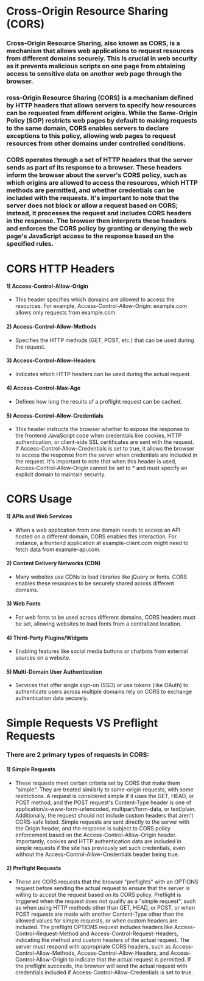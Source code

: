 # Cross-Origin Resource Sharing (CORS)

### Cross-Origin Resource Sharing, also known as CORS, is a mechanism that allows web applications to request resources from different domains securely. This is crucial in web security as it prevents malicious scripts on one page from obtaining access to sensitive data on another web page through the browser.

### ross-Origin Resource Sharing (CORS) is a mechanism defined by HTTP headers that allows servers to specify how resources can be requested from different origins. While the Same-Origin Policy (SOP) restricts web pages by default to making requests to the same domain, CORS enables servers to declare exceptions to this policy, allowing web pages to request resources from other domains under controlled conditions.

### CORS operates through a set of HTTP headers that the server sends as part of its response to a browser. These headers inform the browser about the server's CORS policy, such as which origins are allowed to access the resources, which HTTP methods are permitted, and whether credentials can be included with the requests. It's important to note that the server does not block or allow a request based on CORS; instead, it processes the request and includes CORS headers in the response. The browser then interprets these headers and enforces the CORS policy by granting or denying the web page's JavaScript access to the response based on the specified rules.

# CORS HTTP Headers

#### 1) Access-Control-Allow-Origin

 - This header specifies which domains are allowed to access the resources. For example, Access-Control-Allow-Origin: example.com allows only requests from example.com.

#### 2) Access-Control-Allow-Methods

 - Specifies the HTTP methods (GET, POST, etc.) that can be used during the request.

#### 3) Access-Control-Allow-Headers

 - Indicates which HTTP headers can be used during the actual request.

#### 4) Access-Control-Max-Age

 - Defines how long the results of a preflight request can be cached.

#### 5) Access-Control-Allow-Credentials

 - This header instructs the browser whether to expose the response to the frontend JavaScript code when credentials like cookies, HTTP authentication, or client-side SSL certificates are sent with the request. If Access-Control-Allow-Credentials is set to true, it allows the browser to access the response from the server when credentials are included in the request. It's important to note that when this header is used, Access-Control-Allow-Origin cannot be set to * and must specify an explicit domain to maintain security.

# CORS Usage

#### 1) APIs and Web Services

 - When a web application from one domain needs to access an API hosted on a different domain, CORS enables this interaction. For instance, a frontend application at example-client.com might need to fetch data from example-api.com.

#### 2) Content Delivery Networks (CDN)

 - Many websites use CDNs to load libraries like jQuery or fonts. CORS enables these resources to be securely shared across different domains.

#### 3) Web Fonts

 -  For web fonts to be used across different domains, CORS headers must be set, allowing websites to load fonts from a centralized location.

#### 4) Third-Party Plugins/Widgets

 - Enabling features like social media buttons or chatbots from external sources on a website.

#### 5) Multi-Domain User Authentication

 -  Services that offer single sign-on (SSO) or use tokens (like OAuth) to authenticate users across multiple domains rely on CORS to exchange authentication data securely.

# Simple Requests VS Preflight Requests

### There are 2 primary types of requests in CORS:

#### 1) Simple Requests

 - These requests meet certain criteria set by CORS that make them "simple". They are treated similarly to same-origin requests, with some restrictions. A request is considered simple if it uses the GET, HEAD, or POST method, and the POST request's Content-Type header is one of application/x-www-form-urlencoded, multipart/form-data, or text/plain. Additionally, the request should not include custom headers that aren't CORS-safe listed. Simple requests are sent directly to the server with the Origin header, and the response is subject to CORS policy enforcement based on the Access-Control-Allow-Origin header. Importantly, cookies and HTTP authentication data are included in simple requests if the site has previously set such credentials, even without the Access-Control-Allow-Credentials header being true.

#### 2) Preflight Requests

 - These are CORS requests that the browser "preflights" with an OPTIONS request before sending the actual request to ensure that the server is willing to accept the request based on its CORS policy. Preflight is triggered when the request does not qualify as a "simple request", such as when using HTTP methods other than GET, HEAD, or POST, or when POST requests are made with another Content-Type other than the allowed values for simple requests, or when custom headers are included. The preflight OPTIONS request includes headers like Access-Control-Request-Method and Access-Control-Request-Headers, indicating the method and custom headers of the actual request. The server must respond with appropriate CORS headers, such as Access-Control-Allow-Methods, Access-Control-Allow-Headers, and Access-Control-Allow-Origin to indicate that the actual request is permitted. If the preflight succeeds, the browser will send the actual request with credentials included if Access-Control-Allow-Credentials is set to true.
